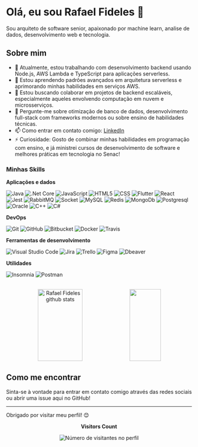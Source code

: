 # Olá, eu sou Rafael Fideles 👋

Sou arquiteto de software senior, apaixonado por machine learn, analise de dados, desenvolvimento web e tecnologia.

## Sobre mim

- 🔭 Atualmente, estou trabalhando com desenvolvimento backend usando Node.js, AWS Lambda e TypeScript para aplicações serverless.
- 🌱 Estou aprendendo padrões avançados em arquitetura serverless e aprimorando minhas habilidades em serviços AWS.
- 👯 Estou buscando colaborar em projetos de backend escaláveis, especialmente aqueles envolvendo computação em nuvem e microsserviços.
- 💬 Pergunte-me sobre otimização de banco de dados, desenvolvimento full-stack com frameworks modernos ou sobre ensino de habilidades técnicas.
- 📫 Como entrar em contato comigo: [LinkedIn](https://www.linkedin.com/in/rafael-fideles-costa)
- ⚡ Curiosidade: Gosto de combinar minhas habilidades em programação com ensino, e já ministrei cursos de desenvolvimento de software e melhores práticas em tecnologia no Senac!

### Minhas Skills

**Aplicações e dados**

![Java](https://img.shields.io/badge/-Java-333333?style=flat&logo=coffeescript&logoColor=007396)
![.Net Core](https://img.shields.io/badge/-.Net%20Core-333333?style=flat&logo=dotnet&logoColor=8a2be2)
![JavaScript](https://img.shields.io/badge/-JavaScript-333333?style=flat&logo=javascript)
![HTML5](https://img.shields.io/badge/-HTML5-333333?style=flat&logo=HTML5)
![CSS](https://img.shields.io/badge/-CSS-333333?style=flat&logo=CSS3&logoColor=1572B6)
![Flutter](https://img.shields.io/badge/-Flutter-333333?style=flat&logo=Flutter)
![React](https://img.shields.io/badge/-React-333333?style=flat&logo=react)
![Jest](https://img.shields.io/badge/-Jest-333333?style=flat&logo=jest)
![RabbitMQ](https://img.shields.io/badge/-RabbitMQ-333333?style=flat&logo=rabbitmq)
![Socket](https://img.shields.io/badge/-Socket-333333?style=flat&logo=socket.io)
![MySQL](https://img.shields.io/badge/-MySQL-333333?style=flat&logo=mysql)
![Redis](https://img.shields.io/badge/-Redis-333333?style=flat&logo=redis)
![MongoDb](https://img.shields.io/badge/-MongoDB-333333?style=flat&logo=mongodb)
![Postgresql](https://img.shields.io/badge/-Postgres-333333?style=flat&logo=postgresql)
![Oracle](https://img.shields.io/badge/-Oracle-333333?style=flat&logo=oracle&logoColor=F80000)
![C++](https://img.shields.io/badge/-C++-333333?style=flat&logo=C%2B%2B&logoColor=00599C)
![C#](https://img.shields.io/badge/-C%23-333333?style=flat&logo=C%23&logoColor=00599C)


**DevOps**

![Git](https://img.shields.io/badge/-Git-333333?style=flat&logo=git)
![GitHub](https://img.shields.io/badge/-GitHub-333333?style=flat&logo=github)
![Bitbucket](https://img.shields.io/badge/-Bitbucket-333333?style=flat&logo=bitbucket)
![Docker](https://img.shields.io/badge/-Docker-333333?style=flat&logo=docker)
![Travis](https://img.shields.io/badge/-Travis-333333?style=flat&logo=travis)

**Ferramentas de desenvolvimento**

![Visual Studio Code](https://img.shields.io/badge/-Visual%20Studio%20Code-333333?style=flat&logo=visual-studio-code&logoColor=007ACC)
![Jira](https://img.shields.io/badge/-Jira-333333?style=flat&logo=jira&logoColor=2C2255)
![Trello](https://img.shields.io/badge/-Trello-333333?style=flat&logo=trello&logoColor=007ACC)
![Figma](https://img.shields.io/badge/-Figma-333333?style=flat&logo=figma&logoColor=007ACC)
![Dbeaver](https://img.shields.io/badge/-Dbeaver-333333?style=flat&logo=dbeaver&logoColor=007ACC)

**Utilidades**

![Insomnia](https://img.shields.io/badge/-Insomnia-333333?style=flat&logo=insomnia)
![Postman](https://img.shields.io/badge/-Postman-333333?style=flat&logo=postman)

<br/>

<div align="center">  
  <img width="49%" height="195px" src="https://github-readme-stats.vercel.app/api?username=ficheles&show_icons=true&count_private=true&include_all_commits=true&hide_border=true&title_color=00bfbf&icon_color=00bfbf&text_color=c9d1d9&bg_color=0d1117" alt="Rafael Fideles github stats" /> 
  <img width="41%" height="195px" src="https://github-readme-stats.vercel.app/api/top-langs/?username=ficheles&layout=compact&hide_border=true&title_color=00bfbf&text_color=00bfbf&bg_color=0d1117" />
</div>

<!--
<div align="center">
 <br>
  <img alt="Github Stats" src="https://github-readme-streak-stats.herokuapp.com/?user=ficheles&theme=dark&hide_border=false" />
  <br>
  <br>
</div>

<div align="center">
  <a href="https://github.com/ficheles/github-profile-trophy" title="repositório de troféus"  >
    <img width="800" src="https://github-profile-trophy.vercel.app/?username=ficheles&column=6&row=2&theme=darkhub&no-frame=true&no-bg=true" />    
  </a>
  <br>
  <br>
</div>
-->

## Como me encontrar

Sinta-se à vontade para entrar em contato comigo através das redes sociais ou abrir uma issue aqui no GitHub!

---

Obrigado por visitar meu perfil! 😊

<div align="center">
  <p>
    <b>Visitors Count</b>
  </p>

  <img src="https://profile-counter.glitch.me/ficheles/count.svg" alt="Número de visitantes no perfil"/>
</div>
